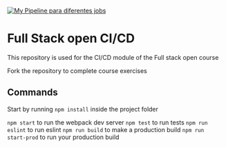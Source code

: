 [![My Pipeline para diferentes jobs](https://github.com/GinoPaolo/pokedex-for-ci/actions/workflows/myPipeline.yml/badge.svg)](https://github.com/GinoPaolo/pokedex-for-ci/actions/workflows/myPipeline.yml)

# Full Stack open CI/CD

This repository is used for the CI/CD module of the Full stack open course

Fork the repository to complete course exercises

## Commands

Start by running `npm install` inside the project folder

`npm start` to run the webpack dev server
`npm test` to run tests
`npm run eslint` to run eslint
`npm run build` to make a production build
`npm run start-prod` to run your production build
